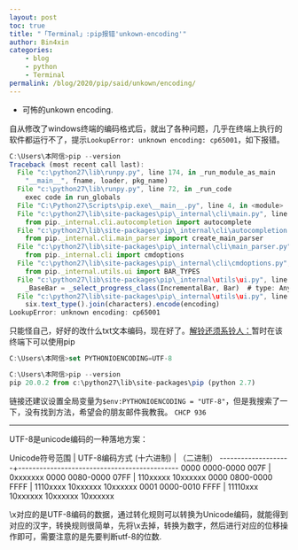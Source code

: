 ```yaml
---
layout: post
toc: true
title: "「Terminal」:pip报错'unkown-encoding'"
author: Bin4xin
categories:
    - blog
    - python
    - Terminal
permalink: /blog/2020/pip/said/unkown/encoding/
---
```


* 可怖的unkown encoding.



自从修改了windows终端的编码格式后，就出了各种问题，几乎在终端上执行的软件都运行不了，提示`LookupError: unknown encoding: cp65001`，如下报错。

```javascript
C:\Users\本阿信>pip --version
Traceback (most recent call last):
  File "c:\python27\lib\runpy.py", line 174, in _run_module_as_main
    "__main__", fname, loader, pkg_name)
  File "c:\python27\lib\runpy.py", line 72, in _run_code
    exec code in run_globals
  File "C:\Python27\Scripts\pip.exe\__main__.py", line 4, in <module>
  File "c:\python27\lib\site-packages\pip\_internal\cli\main.py", line 10, in <module>
    from pip._internal.cli.autocompletion import autocomplete
  File "c:\python27\lib\site-packages\pip\_internal\cli\autocompletion.py", line 9, in <module>
    from pip._internal.cli.main_parser import create_main_parser
  File "c:\python27\lib\site-packages\pip\_internal\cli\main_parser.py", line 7, in <module>
    from pip._internal.cli import cmdoptions
  File "c:\python27\lib\site-packages\pip\_internal\cli\cmdoptions.py", line 31, in <module>
    from pip._internal.utils.ui import BAR_TYPES
  File "c:\python27\lib\site-packages\pip\_internal\utils\ui.py", line 64, in <module>
    _BaseBar = _select_progress_class(IncrementalBar, Bar)  # type: Any
  File "c:\python27\lib\site-packages\pip\_internal\utils\ui.py", line 57, in _select_progress_class
    six.text_type().join(characters).encode(encoding)
LookupError: unknown encoding: cp65001
```

只能怪自己，好好的改什么txt文本编码，现在好了。<a href="https://stackoverflow.com/questions/35176270/python-2-7-lookuperror-unknown-encoding-cp65001">解铃还须系铃人：</a>暂时在该终端下可以使用pip

```javascript
C:\Users\本阿信>set PYTHONIOENCODING=UTF-8

C:\Users\本阿信>pip --version
pip 20.0.2 from c:\python27\lib\site-packages\pip (python 2.7)
```
链接还建议设置全局变量为`$env:PYTHONIOENCODING = "UTF-8"`，但是我搜索了一下，没有找到方法，希望会的朋友邮件我教我。
`CHCP 936`


---

UTF-8是unicode编码的一种落地方案：

Unicode符号范围 | UTF-8编码方式
(十六进制) | （二进制）
--------------------+---------------------------------------------
0000 0000-0000 007F | 0xxxxxxx
0000 0080-0000 07FF | 110xxxxx 10xxxxxx
0000 0800-0000 FFFF | 1110xxxx 10xxxxxx 10xxxxxx
0001 0000-0010 FFFF | 11110xxx 10xxxxxx 10xxxxxx 10xxxxxx

\x对应的是UTF-8编码的数据，通过转化规则可以转换为Unicode编码，就能得到对应的汉字，转换规则很简单，先将\x去掉，转换为数字，然后进行对应的位移操作即可，需要注意的是先要判断utf-8的位数.
